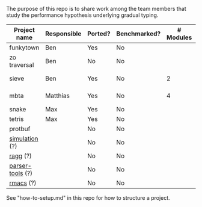
The purpose of this repo is to share work among the team members that study
the performance hypothesis underlying gradual typing.

| Project name          | Responsible | Ported? | Benchmarked? | # Modules | Module structure |
| --------------------- | ----------- | ------- | ------------ | --------- | ---------------- |
| funkytown             | Ben         | Yes     | No           |           |                  |
| zo traversal          | Ben         | No      | No           |           |                  |
| sieve                 | Ben         | Yes     | No           | 2         | one chain        |
| mbta                  | Matthias    | Yes     | No           | 4         | one chain        |
| snake                 | Max         | Yes     | No           |           |                  |
| tetris                | Max         | Yes     | No           |           |                  |
| protbuf               |             | No      | No           |           |                  |
| [simulation][1] (?)   |             | No      | No           |           |                  |
| [ragg][2] (?)         |             | No      | No           |           |                  |
| [parser-tools][3] (?) |             | No      | No           |           |                  |
| [rmacs][4] (?)        |             | No      | No           |           |                  |

See "how-to-setup.md" in this repo for how to structure a project.

[1]: http://planet.racket-lang.org/display.ss?package=simulation.plt&owner=williams
[2]: https://github.com/jbclements/ragg/tree/master
[3]: https://github.com/racket/parser-tools
[4]: https://github.com/tonyg/rmacs
